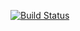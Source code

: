 [![Build Status](https://app.travis-ci.com/tiago1994/clean-project.svg?branch=master)](https://app.travis-ci.com/tiago1994/clean-project)